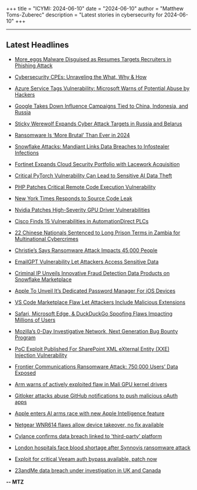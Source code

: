+++
title = "ICYMI: 2024-06-10"
date = "2024-06-10"
author = "Matthew Toms-Zuberec"
description = "Latest stories in cybersecurity for 2024-06-10"
+++

---------------------------------------------------------------------------
## Latest Headlines
- [More_eggs Malware Disguised as Resumes Targets Recruiters in Phishing Attack](https://thehackernews.com/2024/06/moreeggs-malware-disguised-as-resumes.html)

- [Cybersecurity CPEs: Unraveling the What, Why & How](https://thehackernews.com/2024/06/cybersecurity-cpes-unraveling-what-why.html)

- [Azure Service Tags Vulnerability: Microsoft Warns of Potential Abuse by Hackers](https://thehackernews.com/2024/06/azure-service-tags-vulnerability.html)

- [Google Takes Down Influence Campaigns Tied to China, Indonesia, and Russia](https://thehackernews.com/2024/06/google-takes-down-influence-campaigns.html)

- [Sticky Werewolf Expands Cyber Attack Targets in Russia and Belarus](https://thehackernews.com/2024/06/sticky-werewolf-expands-cyber-attack.html)

- [Ransomware Is ‘More Brutal’ Than Ever in 2024](https://www.wired.com/story/state-of-ransomware-2024/)

- [Snowflake Attacks: Mandiant Links Data Breaches to Infostealer Infections](https://www.securityweek.com/snowflake-attacks-mandiant-links-data-breaches-to-infostealer-infections/)

- [Fortinet Expands Cloud Security Portfolio with Lacework Acquisition](https://www.securityweek.com/fortinet-expands-cloud-security-portfolio-with-lacework-acquisition/)

- [Critical PyTorch Vulnerability Can Lead to Sensitive AI Data Theft](https://www.securityweek.com/critical-pytorch-vulnerability-can-lead-to-sensitive-ai-data-theft/)

- [PHP Patches Critical Remote Code Execution Vulnerability](https://www.securityweek.com/php-patches-critical-remote-code-execution-vulnerability/)

- [New York Times Responds to Source Code Leak](https://www.securityweek.com/new-york-times-responds-to-source-code-leak/)

- [Nvidia Patches High-Severity GPU Driver Vulnerabilities](https://www.securityweek.com/nvidia-patches-high-severity-gpu-driver-vulnerabilities/)

- [Cisco Finds 15 Vulnerabilities in AutomationDirect PLCs](https://www.securityweek.com/cisco-finds-15-vulnerabilities-in-automationdirect-plcs/)

- [22 Chinese Nationals Sentenced to Long Prison Terms in Zambia for Multinational Cybercrimes](https://www.securityweek.com/22-chinese-nationals-sentenced-to-long-prison-terms-in-zambia-for-multinational-cybercrimes/)

- [Christie’s Says Ransomware Attack Impacts 45,000 People](https://www.securityweek.com/christies-says-ransomware-attack-impacts-45000-people/)

- [EmailGPT Vulnerability Let Attackers Access Sensitive Data](https://cybersecuritynews.com/emailgpt-vulnerability/)

- [Criminal IP Unveils Innovative Fraud Detection Data Products on Snowflake Marketplace](https://cybersecuritynews.com/criminal-ip-unveils-innovative-fraud/)

- [Apple To Unveil It’s Dedicated Password Manager For iOS Devices](https://cybersecuritynews.com/apple-unveil-dedicated-password/)

- [VS Code Marketplace Flaw Let Attackers Include Malicious Extensions](https://cybersecuritynews.com/flaws-vs-code-marketplace-malicious-extensions/)

- [Safari, Microsoft Edge, & DuckDuckGo Spoofing Flaws Impacting Millions of Users](https://cybersecuritynews.com/safari-microsoft-edge-duckduckgo/)

- [Mozilla’s 0-Day Investigative Network, Next Generation Bug Bounty Program](https://cybersecuritynews.com/mozillas-0day-investigative-network/)

- [PoC Exploit Published For SharePoint XML eXternal Entity (XXE) Injection Vulnerability](https://cybersecuritynews.com/poc-exploit-xxe-injection-vulnerability/)

- [Frontier Communications Ransomware Attack: 750,000 Users’ Data Exposed](https://cybersecuritynews.com/frontier-communications-ransomware/)

- [Arm warns of actively exploited flaw in Mali GPU kernel drivers](https://www.bleepingcomputer.com/news/security/arm-warns-of-actively-exploited-flaw-in-mali-gpu-kernel-drivers/)

- [Gitloker attacks abuse GitHub notifications to push malicious oAuth apps](https://www.bleepingcomputer.com/news/security/gitloker-attacks-abuse-github-notifications-to-push-malicious-oauth-apps/)

- [Apple enters AI arms race with new Apple Intelligence feature](https://www.bleepingcomputer.com/news/apple/apple-enters-ai-arms-race-with-new-apple-intelligence-feature/)

- [Netgear WNR614 flaws allow device takeover, no fix available](https://www.bleepingcomputer.com/news/security/netgear-wnr614-flaws-allow-device-takeover-no-fix-available/)

- [Cylance confirms data breach linked to 'third-party' platform](https://www.bleepingcomputer.com/news/security/cylance-confirms-data-breach-linked-to-third-party-platform/)

- [London hospitals face blood shortage after Synnovis ransomware attack](https://www.bleepingcomputer.com/news/security/london-hospitals-face-blood-shortage-after-synnovis-ransomware-attack/)

- [Exploit for critical Veeam auth bypass available, patch now](https://www.bleepingcomputer.com/news/security/exploit-for-critical-veeam-auth-bypass-available-patch-now/)

- [23andMe data breach under investigation in UK and Canada](https://www.bleepingcomputer.com/news/security/23andme-data-breach-under-investigation-in-uk-and-canada/)

**-- MTZ**